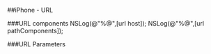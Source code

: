 
##iPhone - URL

###URL components
     NSLog(@"%@",[url host]);
    NSLog(@"%@",[url pathComponents]);

###URL Parameters
```objective-c
 ```




